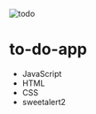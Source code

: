 ![todo](https://user-images.githubusercontent.com/88697509/202197435-a2cf660d-db5a-467e-a1db-e8870f51dace.svg)

# to-do-app

- JavaScript
- HTML
- CSS
- sweetalert2

